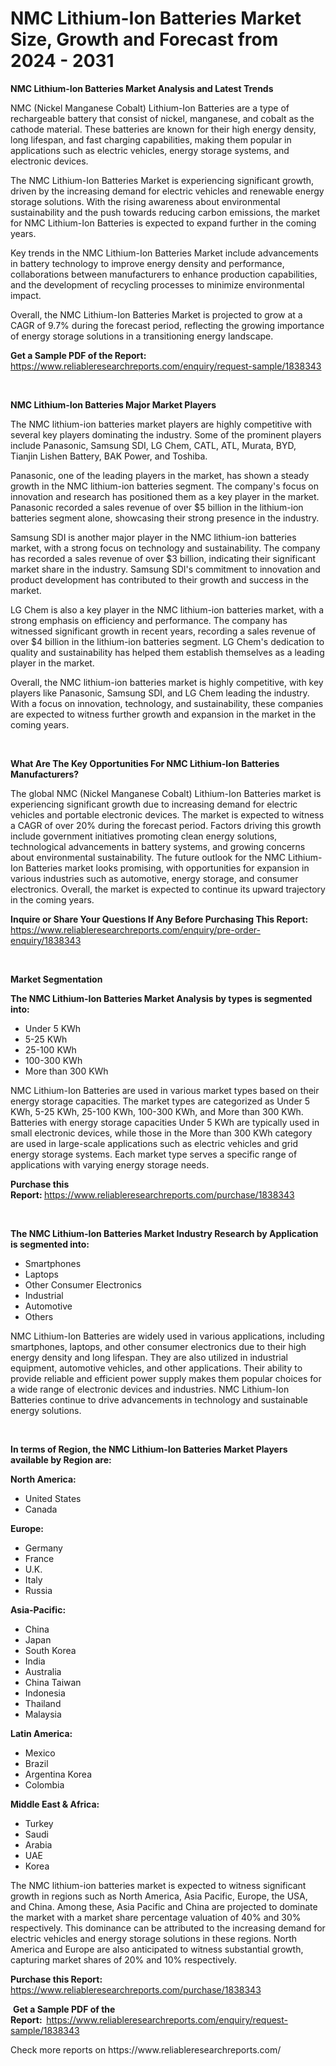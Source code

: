 <p><h1>NMC Lithium-Ion Batteries Market Size, Growth and Forecast from 2024 - 2031</h1></p><p><strong>NMC Lithium-Ion Batteries Market Analysis and Latest Trends</strong></p>
<p><p>NMC (Nickel Manganese Cobalt) Lithium-Ion Batteries are a type of rechargeable battery that consist of nickel, manganese, and cobalt as the cathode material. These batteries are known for their high energy density, long lifespan, and fast charging capabilities, making them popular in applications such as electric vehicles, energy storage systems, and electronic devices.</p><p>The NMC Lithium-Ion Batteries Market is experiencing significant growth, driven by the increasing demand for electric vehicles and renewable energy storage solutions. With the rising awareness about environmental sustainability and the push towards reducing carbon emissions, the market for NMC Lithium-Ion Batteries is expected to expand further in the coming years.</p><p>Key trends in the NMC Lithium-Ion Batteries Market include advancements in battery technology to improve energy density and performance, collaborations between manufacturers to enhance production capabilities, and the development of recycling processes to minimize environmental impact.</p><p>Overall, the NMC Lithium-Ion Batteries Market is projected to grow at a CAGR of 9.7% during the forecast period, reflecting the growing importance of energy storage solutions in a transitioning energy landscape.</p></p>
<p><strong>Get a Sample PDF of the Report:&nbsp;</strong> <a href="https://www.reliableresearchreports.com/enquiry/request-sample/1838343">https://www.reliableresearchreports.com/enquiry/request-sample/1838343</a></p>
<p>&nbsp;</p>
<p><strong>NMC Lithium-Ion Batteries Major Market Players</strong></p>
<p><p>The NMC lithium-ion batteries market players are highly competitive with several key players dominating the industry. Some of the prominent players include Panasonic, Samsung SDI, LG Chem, CATL, ATL, Murata, BYD, Tianjin Lishen Battery, BAK Power, and Toshiba.</p><p>Panasonic, one of the leading players in the market, has shown a steady growth in the NMC lithium-ion batteries segment. The company's focus on innovation and research has positioned them as a key player in the market. Panasonic recorded a sales revenue of over $5 billion in the lithium-ion batteries segment alone, showcasing their strong presence in the industry.</p><p>Samsung SDI is another major player in the NMC lithium-ion batteries market, with a strong focus on technology and sustainability. The company has recorded a sales revenue of over $3 billion, indicating their significant market share in the industry. Samsung SDI's commitment to innovation and product development has contributed to their growth and success in the market.</p><p>LG Chem is also a key player in the NMC lithium-ion batteries market, with a strong emphasis on efficiency and performance. The company has witnessed significant growth in recent years, recording a sales revenue of over $4 billion in the lithium-ion batteries segment. LG Chem's dedication to quality and sustainability has helped them establish themselves as a leading player in the market.</p><p>Overall, the NMC lithium-ion batteries market is highly competitive, with key players like Panasonic, Samsung SDI, and LG Chem leading the industry. With a focus on innovation, technology, and sustainability, these companies are expected to witness further growth and expansion in the market in the coming years.</p></p>
<p>&nbsp;</p>
<p><strong>What Are The Key Opportunities For NMC Lithium-Ion Batteries Manufacturers?</strong></p>
<p><p>The global NMC (Nickel Manganese Cobalt) Lithium-Ion Batteries market is experiencing significant growth due to increasing demand for electric vehicles and portable electronic devices. The market is expected to witness a CAGR of over 20% during the forecast period. Factors driving this growth include government initiatives promoting clean energy solutions, technological advancements in battery systems, and growing concerns about environmental sustainability. The future outlook for the NMC Lithium-Ion Batteries market looks promising, with opportunities for expansion in various industries such as automotive, energy storage, and consumer electronics. Overall, the market is expected to continue its upward trajectory in the coming years.</p></p>
<p><strong>Inquire or Share Your Questions If Any Before Purchasing This Report:</strong> <a href="https://www.reliableresearchreports.com/enquiry/pre-order-enquiry/1838343">https://www.reliableresearchreports.com/enquiry/pre-order-enquiry/1838343</a></p>
<p>&nbsp;</p>
<p><strong>Market Segmentation</strong></p>
<p><strong>The NMC Lithium-Ion Batteries Market Analysis by types is segmented into:</strong></p>
<p><ul><li>Under 5 KWh</li><li>5-25 KWh</li><li>25-100 KWh</li><li>100-300 KWh</li><li>More than 300 KWh</li></ul></p>
<p><p>NMC Lithium-Ion Batteries are used in various market types based on their energy storage capacities. The market types are categorized as Under 5 KWh, 5-25 KWh, 25-100 KWh, 100-300 KWh, and More than 300 KWh. Batteries with energy storage capacities Under 5 KWh are typically used in small electronic devices, while those in the More than 300 KWh category are used in large-scale applications such as electric vehicles and grid energy storage systems. Each market type serves a specific range of applications with varying energy storage needs.</p></p>
<p><strong>Purchase this Report:&nbsp;</strong><a href="https://www.reliableresearchreports.com/purchase/1838343">https://www.reliableresearchreports.com/purchase/1838343</a></p>
<p>&nbsp;</p>
<p><strong>The NMC Lithium-Ion Batteries Market Industry Research by Application is segmented into:</strong></p>
<p><ul><li>Smartphones</li><li>Laptops</li><li>Other Consumer Electronics</li><li>Industrial</li><li>Automotive</li><li>Others</li></ul></p>
<p><p>NMC Lithium-Ion Batteries are widely used in various applications, including smartphones, laptops, and other consumer electronics due to their high energy density and long lifespan. They are also utilized in industrial equipment, automotive vehicles, and other applications. Their ability to provide reliable and efficient power supply makes them popular choices for a wide range of electronic devices and industries. NMC Lithium-Ion Batteries continue to drive advancements in technology and sustainable energy solutions.</p></p>
<p>&nbsp;</p>
<p><strong>In terms of Region, the NMC Lithium-Ion Batteries Market Players available by Region are:</strong></p>
<p>
    <p> <strong> North America: </strong>
        <ul>
            <li>United States</li>
            <li>Canada</li>
        </ul>
        </p> 
    <p> <strong> Europe: </strong>
        <ul>
            <li>Germany</li>
            <li>France</li>
            <li>U.K.</li>
            <li>Italy</li>
            <li>Russia</li>
        </ul>
        </p> 
    <p> <strong> Asia-Pacific: </strong>
        <ul>
            <li>China</li>
            <li>Japan</li>
            <li>South Korea</li>
            <li>India</li>
            <li>Australia</li>
            <li>China Taiwan</li>
            <li>Indonesia</li>
            <li>Thailand</li>
            <li>Malaysia</li>
        </ul>
        </p> 
    <p> <strong> Latin America: </strong>
        <ul>
            <li>Mexico</li>
            <li>Brazil</li>
            <li>Argentina Korea</li>
            <li>Colombia</li>
        </ul>
        </p> 
    <p> <strong> Middle East & Africa: </strong>
        <ul>
            <li>Turkey</li>
            <li>Saudi</li>
            <li>Arabia</li>
            <li>UAE</li>
            <li>Korea</li>
        </ul>
    </p>
    </p>
<p><p>The NMC lithium-ion batteries market is expected to witness significant growth in regions such as North America, Asia Pacific, Europe, the USA, and China. Among these, Asia Pacific and China are projected to dominate the market with a market share percentage valuation of 40% and 30% respectively. This dominance can be attributed to the increasing demand for electric vehicles and energy storage solutions in these regions. North America and Europe are also anticipated to witness substantial growth, capturing market shares of 20% and 10% respectively.</p></p>
<p><strong>Purchase this Report: </strong><a href="https://www.reliableresearchreports.com/purchase/1838343">https://www.reliableresearchreports.com/purchase/1838343</a></p>
<p>&nbsp;<strong>Get a Sample PDF of the Report:&nbsp;&nbsp;</strong><a href="https://www.reliableresearchreports.com/enquiry/request-sample/1838343">https://www.reliableresearchreports.com/enquiry/request-sample/1838343</a></p>
<p><strong></strong></p>
<p>Check more reports on https://www.reliableresearchreports.com/</p>